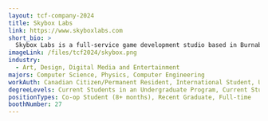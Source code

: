 ```yaml
---
layout: tcf-company-2024
title: Skybox Labs
link: https://www.skyboxlabs.com
short_bio: >
  Skybox Labs is a full-service game development studio based in Burnaby, BC. Founded in 2011, we've developed titles alongside some of the world's top publishers including Xbox Game Studios, Bungie, and Electronic Arts. The studio is currently co-developing Halo Infinite, working on projects in the Minecraft universe, supporting the dev team at Bungie on Destiny 2: Lightfall, supporting development of Fallout 76, and working on unannounced original IP.
imageLink: /files/tcf2024/skybox.png
industry:
  - Art, Design, Digital Media and Entertainment
majors: Computer Science, Physics, Computer Engineering
workAuth: Canadian Citizen/Permanent Resident, International Student, US Citizen, All
degreeLevels: Current Students in an Undergraduate Program, Current Students in a Masters Program, Graduated with an Undergraduate Degree
positionTypes: Co-op Student (8+ months), Recent Graduate, Full-time
boothNumber: 27
---
```

